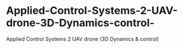 # Applied-Control-Systems-2-UAV-drone-3D-Dynamics-control-
Applied Control Systems 2 UAV drone (3D Dynamics &amp; control)
